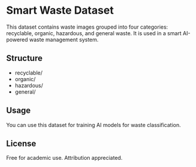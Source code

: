 # Smart Waste Dataset

This dataset contains waste images grouped into four categories: recyclable, organic, hazardous, and general waste. It is used in a smart AI-powered waste management system.

## Structure

- recyclable/
- organic/
- hazardous/
- general/

## Usage

You can use this dataset for training AI models for waste classification.

## License

Free for academic use. Attribution appreciated.
